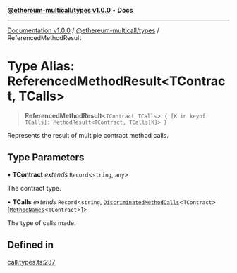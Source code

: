 [**@ethereum-multicall/types v1.0.0**](../README.md) • **Docs**

***

[Documentation v1.0.0](../../../packages.md) / [@ethereum-multicall/types](../README.md) / ReferencedMethodResult

# Type Alias: ReferencedMethodResult\<TContract, TCalls\>

> **ReferencedMethodResult**\<`TContract`, `TCalls`\>: `{ [K in keyof TCalls]: MethodResult<TContract, TCalls[K]> }`

Represents the result of multiple contract method calls.

## Type Parameters

• **TContract** *extends* `Record`\<`string`, `any`\>

The contract type.

• **TCalls** *extends* `Record`\<`string`, [`DiscriminatedMethodCalls`](DiscriminatedMethodCalls.md)\<`TContract`\>\[[`MethodNames`](MethodNames.md)\<`TContract`\>\]\>

The type of calls made.

## Defined in

[call.types.ts:237](https://github.com/niZmosis/ethereum-multicall/blob/2a2d077a99c23b464a4e40dd6375d06ce98594bd/packages/types/src/call.types.ts#L237)
